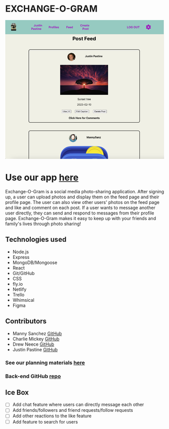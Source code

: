 # EXCHANGE-O-GRAM

![](/public/Screenshot%202023-02-10%20at%209.20.42%20AM.png)

# Use our app [here](https://exchangeagram.netlify.app/)

Exchange-O-Gram is a social media photo-sharing application. After signing up, a user can upload photos and display them on the feed page and their profile page. The user can also view other users' photos on the feed page and like and comment on each post. If a user wants to message another user directly, they can send and respond to messages from their profile page. Exchange-O-Gram makes it easy to keep up with your friends and family's lives through photo sharing!

## Technologies used
- Node.js
- Express
- MongoDB/Mongoose
- React
- Git/GitHub
- CSS
- fly.io
- Netlify
- Trello
- Whimsical
- Figma

## Contributors
- Manny Sanchez [GitHub](https://github.com/mannysanz715)
- Charlie Mickey [GitHub](https://github.com/charlesmickey222)
- Drew Neece [GitHub](https://github.com/dneece522)
- Justin Pastine [GitHub](https://github.com/jpastine)

### See our planning materials [here](https://trello.com/b/hXPvPe0L/unit-3-project)
### Back-end GitHub [repo](https://github.com/charlesmickey222/exchangeagram-back-end)

## Ice Box
- [ ] Add chat feature where users can directly message each other
- [ ] Add friends/followers and friend requests/follow requests
- [ ] Add other reactions to the like feature
- [ ] Add feature to search for users
